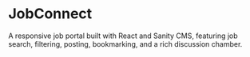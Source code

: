 # JobConnect
A responsive job portal built with React and Sanity CMS, featuring job search, filtering, posting, bookmarking, and a rich discussion chamber.
